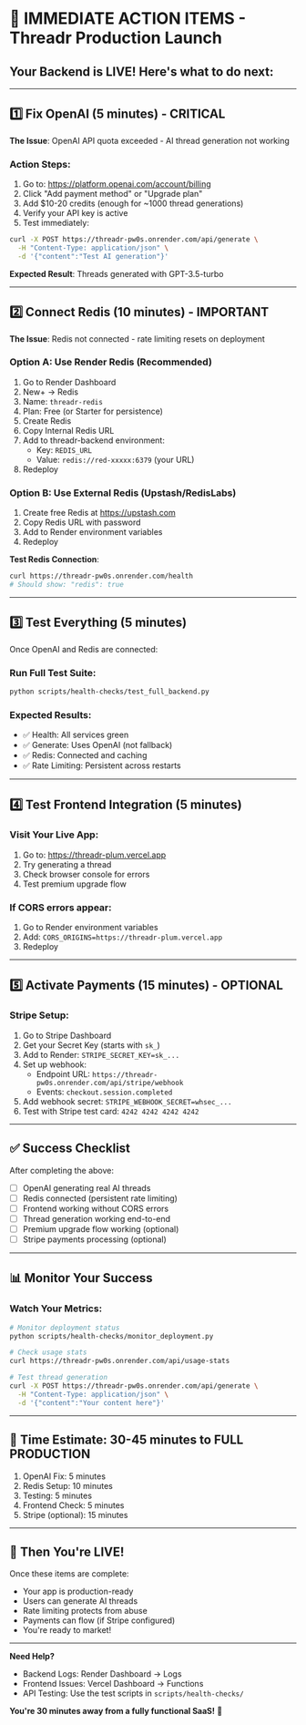 # 🚨 IMMEDIATE ACTION ITEMS - Threadr Production Launch

## Your Backend is LIVE! Here's what to do next:

---

## 1️⃣ Fix OpenAI (5 minutes) - CRITICAL
**The Issue**: OpenAI API quota exceeded - AI thread generation not working

### Action Steps:
1. Go to: https://platform.openai.com/account/billing
2. Click "Add payment method" or "Upgrade plan"
3. Add $10-20 credits (enough for ~1000 thread generations)
4. Verify your API key is active
5. Test immediately:
```bash
curl -X POST https://threadr-pw0s.onrender.com/api/generate \
  -H "Content-Type: application/json" \
  -d '{"content":"Test AI generation"}'
```

**Expected Result**: Threads generated with GPT-3.5-turbo

---

## 2️⃣ Connect Redis (10 minutes) - IMPORTANT
**The Issue**: Redis not connected - rate limiting resets on deployment

### Option A: Use Render Redis (Recommended)
1. Go to Render Dashboard
2. New+ → Redis
3. Name: `threadr-redis`
4. Plan: Free (or Starter for persistence)
5. Create Redis
6. Copy Internal Redis URL
7. Add to threadr-backend environment:
   - Key: `REDIS_URL`
   - Value: `redis://red-xxxxx:6379` (your URL)
8. Redeploy

### Option B: Use External Redis (Upstash/RedisLabs)
1. Create free Redis at https://upstash.com
2. Copy Redis URL with password
3. Add to Render environment variables
4. Redeploy

**Test Redis Connection**:
```bash
curl https://threadr-pw0s.onrender.com/health
# Should show: "redis": true
```

---

## 3️⃣ Test Everything (5 minutes)
Once OpenAI and Redis are connected:

### Run Full Test Suite:
```bash
python scripts/health-checks/test_full_backend.py
```

### Expected Results:
- ✅ Health: All services green
- ✅ Generate: Uses OpenAI (not fallback)
- ✅ Redis: Connected and caching
- ✅ Rate Limiting: Persistent across restarts

---

## 4️⃣ Test Frontend Integration (5 minutes)

### Visit Your Live App:
1. Go to: https://threadr-plum.vercel.app
2. Try generating a thread
3. Check browser console for errors
4. Test premium upgrade flow

### If CORS errors appear:
1. Go to Render environment variables
2. Add: `CORS_ORIGINS=https://threadr-plum.vercel.app`
3. Redeploy

---

## 5️⃣ Activate Payments (15 minutes) - OPTIONAL

### Stripe Setup:
1. Go to Stripe Dashboard
2. Get your Secret Key (starts with `sk_`)
3. Add to Render: `STRIPE_SECRET_KEY=sk_...`
4. Set up webhook:
   - Endpoint URL: `https://threadr-pw0s.onrender.com/api/stripe/webhook`
   - Events: `checkout.session.completed`
5. Add webhook secret: `STRIPE_WEBHOOK_SECRET=whsec_...`
6. Test with Stripe test card: `4242 4242 4242 4242`

---

## ✅ Success Checklist

After completing the above:

- [ ] OpenAI generating real AI threads
- [ ] Redis connected (persistent rate limiting)
- [ ] Frontend working without CORS errors
- [ ] Thread generation working end-to-end
- [ ] Premium upgrade flow working (optional)
- [ ] Stripe payments processing (optional)

---

## 📊 Monitor Your Success

### Watch Your Metrics:
```bash
# Monitor deployment status
python scripts/health-checks/monitor_deployment.py

# Check usage stats
curl https://threadr-pw0s.onrender.com/api/usage-stats

# Test thread generation
curl -X POST https://threadr-pw0s.onrender.com/api/generate \
  -H "Content-Type: application/json" \
  -d '{"content":"Your content here"}'
```

---

## 🎯 Time Estimate: 30-45 minutes to FULL PRODUCTION

1. OpenAI Fix: 5 minutes
2. Redis Setup: 10 minutes
3. Testing: 5 minutes
4. Frontend Check: 5 minutes
5. Stripe (optional): 15 minutes

---

## 🚀 Then You're LIVE!

Once these items are complete:
- Your app is production-ready
- Users can generate AI threads
- Rate limiting protects from abuse
- Payments can flow (if Stripe configured)
- You're ready to market!

---

**Need Help?**
- Backend Logs: Render Dashboard → Logs
- Frontend Issues: Vercel Dashboard → Functions
- API Testing: Use the test scripts in `scripts/health-checks/`

**You're 30 minutes away from a fully functional SaaS!** 🎊